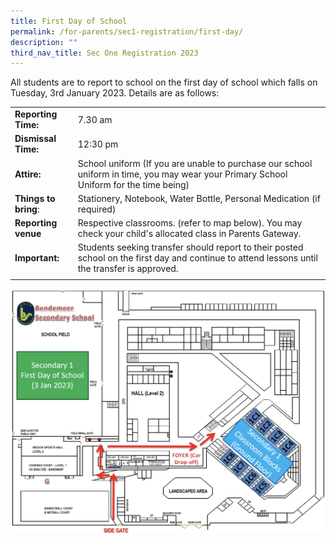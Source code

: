 ```yaml
---
title: First Day of School
permalink: /for-parents/sec1-registration/first-day/
description: ""
third_nav_title: Sec One Registration 2023
---
```

All students are to report to school on the first day of school which falls on Tuesday, 3rd January 2023.
Details are as follows:



|  |  | 
| -------- | -------- | 
| **Reporting Time:**     | 7.30 am     |
| **Dismissal Time:** | 12:30 pm | 
| **Attire:** | School uniform (If you are unable to purchase our school uniform in time, you may wear your Primary School Uniform for the time being) | 
|**Things to bring**:   | Stationery, Notebook, Water Bottle, Personal Medication (if required) | 
| **Reporting venue** | Respective classrooms.  (refer to map below). You may check your child's allocated class in Parents Gateway.  | 
| **Important:** |Students seeking transfer should report to their posted school on the first day and continue to attend lessons until the transfer is approved.  |
| | |

![Report Venue on First day of school](/images/Usefullinks/s1reg-firstdaymap.jpg)